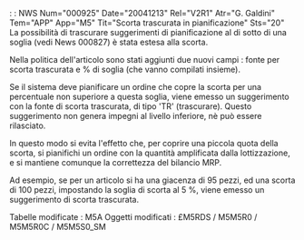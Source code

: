  :  : NWS Num="000925" Date="20041213" Rel="V2R1" Atr="G. Galdini" Tem="APP" App="M5" Tit="Scorta trascurata in pianificazione" Sts="20"
La possibilità di trascurare suggerimenti di pianificazione al di sotto di una soglia (vedi News 000827) è stata estesa alla scorta.

Nella politica dell'articolo sono stati aggiunti due nuovi campi :  fonte per scorta trascurata e % di soglia (che vanno compilati insieme).

Se il sistema deve pianificare un ordine che copre la scorta per una percentuale non superiore a questa soglia, viene emesso un suggerimento con la fonte di scorta trascurata, di tipo 'TR' (trascurare).
Questo suggerimento non genera impegni al livello inferiore, nè può essere rilasciato.

In questo modo si evita l'effetto che, per coprire una piccola quota della scorta, si pianifichi un
ordine con la quantità amplificata dalla lottizzazione, e si mantiene comunque la correttezza del bilancio MRP.

Ad esempio, se per un articolo si ha una giacenza di 95 pezzi, ed una scorta di 100 pezzi, impostando la soglia di scorta al 5 %,  viene emesso un suggerimento di scorta trascurata.

Tabelle modificate :  M5A
Oggetti modificati :  £M5RDS / M5M5R0 / M5M5R0C / M5M5S0_SM
